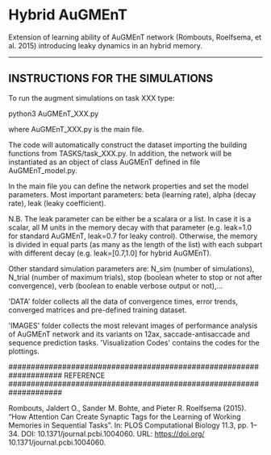 # Hybrid AuGMEnT

Extension of learning ability of AuGMEnT network (Rombouts, Roelfsema, et al. 2015) introducing leaky dynamics in an hybrid memory.

--------------------------------
INSTRUCTIONS FOR THE SIMULATIONS
--------------------------------

To run the augment simulations on task XXX type:

python3 AuGMEnT_XXX.py

where AuGMEnT_XXX.py is the main file.

The code will automatically construct the dataset importing the building functions from TASKS/task_XXX.py.
In addition, the network will be instantiated as an object of class AuGMEnT defined in file AuGMEnT_model.py.

In the main file you can define the network properties and set the model parameters.
Most important parameters: beta (learning rate), alpha (decay rate), leak (leaky coefficient).

N.B. The leak parameter can be either be a scalara or a list. In case it is a scalar, all M units in the memory decay with that parameter (e.g. leak=1.0 for standard AuGMEnT, leak=0.7 for leaky control). Otherwise, the memory is divided in equal parts (as many as the length of the list) with each subpart with different decay (e.g. leak=[0.7,1.0] for hybrid AuGMEnT).

Other standard simulation parameters are: N_sim (number of simulations), N_trial (number of maximum trials), stop (boolean wheter to stop or not after convergence), verb (boolean to enable verbose output or not),...

'DATA' folder collects all the data of convergence times, error trends, converged matrices and pre-defined training dataset.

'IMAGES' folder collects the most relevant images of performance analysis of AuGMEnT network and its variants on 12ax, saccade-antisaccade and sequence prediction tasks.
'Visualization Codes' contains the codes for the plottings.

####################################################################
REFERENCE
####################################################################

Rombouts, Jaldert O., Sander M. Bohte, and Pieter R. Roelfsema (2015). “How
Attention Can Create Synaptic Tags for the Learning of Working Memories
in Sequential Tasks”. In: PLOS Computational Biology 11.3, pp. 1–34.
DOI: 10.1371/journal.pcbi.1004060. URL: https://doi.org/
10.1371/journal.pcbi.1004060.
